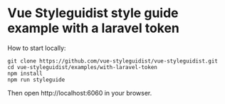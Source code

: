 # Vue Styleguidist style guide example with a laravel token

How to start locally:

```
git clone https://github.com/vue-styleguidist/vue-styleguidist.git
cd vue-styleguidist/examples/with-laravel-token
npm install
npm run styleguide
```

Then open http://localhost:6060 in your browser.
